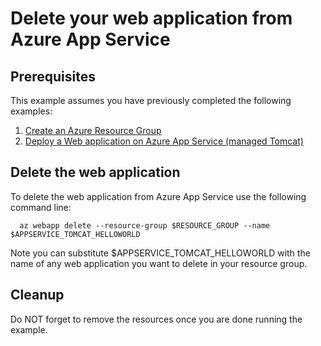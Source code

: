 
# Delete your web application from Azure App Service

## Prerequisites

This example assumes you have previously completed the following examples:

1. [Create an Azure Resource Group](../group/create/)
1. [Deploy a Web application on Azure App Service (managed Tomcat)](../tomcat-helloworld/)

## Delete the web application

<!-- workflow.include(../tomcat-helloworld/README.md) -->

To delete the web application from Azure App Service use the following command
line:

```shell
  az webapp delete --resource-group $RESOURCE_GROUP --name $APPSERVICE_TOMCAT_HELLOWORLD
```

Note you can substitute $APPSERVICE_TOMCAT_HELLOWORLD with the name of any web 
application you want to delete in your resource group.

<!-- workflow.directOnly() 

export RESULT=$(az webapp show --resource-group $RESOURCE_GROUP --name $APPSERVICE_TOMCAT_HELLOWORLD --output tsv --query state)
az group delete --name $RESOURCE_GROUP --yes || true
if [[ "$RESULT" == Running ]]; then
  exit 1
fi

  -->

## Cleanup

Do NOT forget to remove the resources once you are done running the example.
